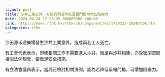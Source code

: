 ```yaml
---
layout: post
title: 沙井工業意外　有議員稱若降低呈報門檻可增加阻嚇力
date: 2024-04-24 12:28:36.000000000 +08:00
link: https://news.rthk.hk/rthk/ch/component/k2/1750312-20240424.htm
categories: rthk
---
```


沙田源禾遊樂場發生沙井工業意外，造成兩名工人死亡。

有工會代表表示，即使相關工作不需要進入沙井，而是與沙井相連，亦受密閉空間相關法例規管，要做足安全措施。

有立法會議員表示，當局正檢討相關法例，認為若降低呈報門檻，可增加阻嚇力。
